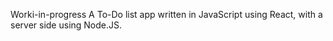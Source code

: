 Worki-in-progress
A To-Do list app written in JavaScript using React, with a server side using Node.JS.
